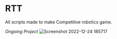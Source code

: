 # RTT
All scripts made to make Competitive robotics game.

*Ongoing Project*
![Screenshot 2022-12-24 185717](https://user-images.githubusercontent.com/54345350/215360590-0a520577-b589-4773-9894-89a46d642ea8.png)
